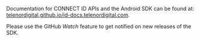 Documentation for CONNECT ID APIs and the Android SDK can be found at:
[telenordigital.github.io/id-docs.telenordigital.com](https://telenordigital.github.io/id-docs.telenordigital.com/integrate-android-sdk.html).

Please use the GitHub _Watch_ feature to get notified on new releases of the SDK.
